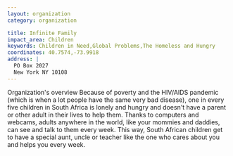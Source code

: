```yaml
---
layout: organization
category: organization

title: Infinite Family
impact_area: Children
keywords: Children in Need,Global Problems,The Homeless and Hungry
coordinates: 40.7574,-73.9918
address: |
  PO Box 2027
  New York NY 10108
---
```

Organization's overview
Because of poverty and the HIV/AIDS pandemic (which is when a lot people have the same very bad disease), one in every five children in South Africa is lonely and hungry and doesn't have a parent or other adult in their lives to help them.  Thanks to computers and webcams, adults anywhere in the world, like your mommies and daddies, can see and talk to them every week.  This way, South African children get to have a special aunt, uncle or teacher like the one who cares about you and helps you every week.